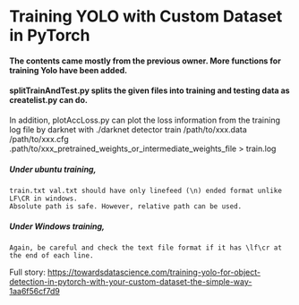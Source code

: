 # Training YOLO with Custom Dataset in PyTorch
#### The contents came mostly from the previous owner. More functions for training Yolo have been added.
#### splitTrainAndTest.py splits the given files into training and testing data as createlist.py can do. 
In addition, plotAccLoss.py can plot the loss information from the training log file by darknet with 
./darknet detector train /path/to/xxx.data /path/to/xxx.cfg .path/to/xxx_pretrained_weights_or_intermediate_weights_file > train.log

##### Under ubuntu training,
    train.txt val.txt should have only linefeed (\n) ended format unlike LF\CR in windows.
    Absolute path is safe. However, relative path can be used.
##### Under Windows training,
    Again, be careful and check the text file format if it has \lf\cr at the end of each line.

Full story:
https://towardsdatascience.com/training-yolo-for-object-detection-in-pytorch-with-your-custom-dataset-the-simple-way-1aa6f56cf7d9
